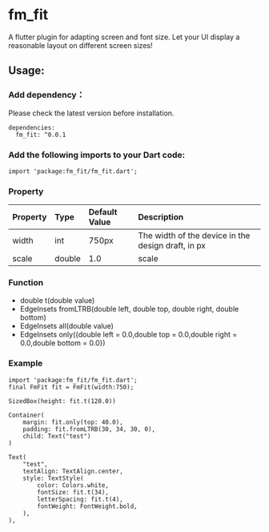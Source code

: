 # fm_fit

A flutter plugin for adapting screen and font size.
 Let your UI display a reasonable layout on different screen sizes!

## Usage:

### Add dependency：
Please check the latest version before installation.
```
dependencies:
  fm_fit: ^0.0.1
```

### Add the following imports to your Dart code:
```
import 'package:fm_fit/fm_fit.dart';
```

### Property
   
|Property|Type|Default Value|Description|
|:---|:---|:---|:---| 
|width|int|750px|The width of the device in the design draft, in px|
|scale|double|1.0|scale|

### Function
- double t(double value)
- EdgeInsets fromLTRB(double left, double top, double right, double bottom)
- EdgeInsets all(double value)
- EdgeInsets only({double left = 0.0,double top = 0.0,double right = 0.0,double bottom = 0.0})

### Example
```
import 'package:fm_fit/fm_fit.dart';
final FmFit fit = FmFit(width:750);
```

```
SizedBox(height: fit.t(120.0))
```

```
Container(
    margin: fit.only(top: 40.0),
    padding: fit.fromLTRB(30, 34, 30, 0),
    child: Text("test")
)
```

```
Text(
    "test",
    textAlign: TextAlign.center,
    style: TextStyle(
        color: Colors.white,
        fontSize: fit.t(34),
        letterSpacing: fit.t(4),
        fontWeight: FontWeight.bold,
    ),
),
```
